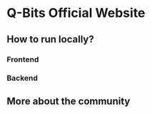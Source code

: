 # Q-Bits Official Website

## How to run locally?

### Frontend

### Backend

## More about the community

